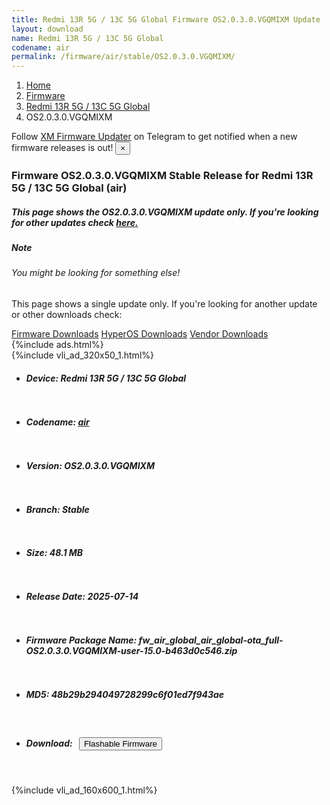 ```yaml
---
title: Redmi 13R 5G / 13C 5G Global Firmware OS2.0.3.0.VGQMIXM Update
layout: download
name: Redmi 13R 5G / 13C 5G Global
codename: air
permalink: /firmware/air/stable/OS2.0.3.0.VGQMIXM/
---
```

<nav aria-label="breadcrumb">
    <ol class="breadcrumb">
        <li class="breadcrumb-item"><a href="/">Home</a></li>
        <li class="breadcrumb-item"><a href="/firmware/">Firmware</a></li>
        <li class="breadcrumb-item"><a href="/firmware/air/">Redmi 13R 5G / 13C 5G Global</a></li>
        <li class="breadcrumb-item active" aria-current="page">OS2.0.3.0.VGQMIXM</li>
    </ol>
</nav>
<div class="alert alert-primary alert-dismissible fade show" role="alert">
    Follow <a href="https://t.me/XiaomiFirmwareUpdater" class="alert-link">XM Firmware Updater</a> on Telegram to get
    notified when a new firmware releases is out!
    <button type="button" class="close" data-dismiss="alert" aria-label="Close">
        <span aria-hidden="true">&times;</span>
    </button>
</div>
<div class="col-12 mx-auto">
    <h3 class="title bg-light p-2 rounded">Firmware OS2.0.3.0.VGQMIXM Stable Release for Redmi 13R 5G / 13C 5G Global (air)</h3>
    <h5>This page shows the OS2.0.3.0.VGQMIXM update only. If you're looking for other updates check
        <a href="/firmware/air/">here.</a></h5>
    <div class="card">
        <div class="card-body">
            <h5 class="card-title">Note</h5>
            <h6 class="card-subtitle mb-2 text-muted">You might be looking for something else!</h6>
            <p class="card-text">This page shows a single update only.
                If you're looking for another update or other downloads check:</p>
            <a href="/firmware/" class="card-link">Firmware Downloads</a>
            <a href="/hyperos/" class="card-link">HyperOS Downloads</a>
            <a href="/vendor/" class="card-link">Vendor Downloads</a>
        </div>
    </div>
    {%include ads.html%}
    <div class="row justify-content-center">
        <div class="col-10" id="downloads">
                    <div class="card card-body">
            {%include vli_ad_320x50_1.html%}
            <ul class="list-unstyled">
                <li style="padding-bottom: 10px;">
                    <h5><b>Device: </b>Redmi 13R 5G / 13C 5G Global</h5>
                </li>
                <li style="padding-bottom: 10px;">
                    <h5><b>Codename: </b> <a href="/firmware/air/" target="_blank">air</a> </h5>
                </li>
                <li style="padding-bottom: 10px;">
                    <h5><b>Version: </b>OS2.0.3.0.VGQMIXM</h5>
                </li>
                <li style="padding-bottom: 10px;">
                    <h5><b>Branch: </b>Stable</h5>
                </li>
                <li style="padding-bottom: 10px;">
                    <h5><b>Size: </b>48.1 MB</h5>
                </li>
                <li style="padding-bottom: 10px;">
                    <h5><b>Release Date: </b>2025-07-14</h5>
                </li>
                <li style="padding-bottom: 10px;">
                    <h5><b>Firmware Package Name: </b><span id="filename" class="text-dark">fw_air_global_air_global-ota_full-OS2.0.3.0.VGQMIXM-user-15.0-b463d0c546.zip</span></h5>
                </li>
                <li style="padding-bottom: 10px;">
                    <h5><b>MD5: </b><span id="md5" class="text-muted">48b29b294049728299c6f01ed7f943ae</span></h5>
                </li>
                <li style="padding-bottom: 10px;">
                    <h5><b>Download: </b><button type="button" id="download" class="btn btn-primary"
                    style="margin: 7px;" onclick="redirect('fw_air_global_air_global-ota_full-OS2.0.3.0.VGQMIXM-user-15.0-b463d0c546.zip'); return false;"><i class="fa fa-download"></i> Flashable Firmware</button></h5>
                </li>
            </ul>
        </div>
        </div>
        {%include vli_ad_160x600_1.html%}
    </div>
</div>
